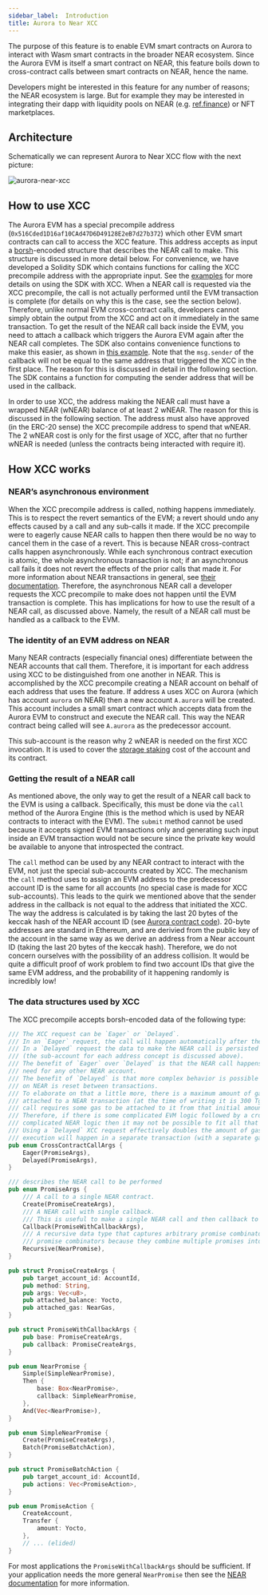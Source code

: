 ```yaml
---
sidebar_label: 	Introduction
title: Aurora to Near XCC
---
```


The purpose of this feature is to enable EVM smart contracts on Aurora to interact with Wasm smart contracts in the broader NEAR ecosystem.
Since the Aurora EVM is itself a smart contract on NEAR, this feature boils down to cross-contract calls between smart contracts on NEAR, hence the name.

Developers might be interested in this feature for any number of reasons; the NEAR ecosystem is large.
But for example they may be interested in integrating their dapp with liquidity pools on NEAR (e.g. [ref.finance](https://www.ref.finance/)) or NFT marketplaces.

## Architecture

Schematically we can represent Aurora to Near XCC flow with the next picture:

![aurora-near-xcc](/img/aurora-near-xcc.avif)

## How to use XCC

The Aurora EVM has a special precompile address (`0x516Cded1D16af10CAd47D6D49128E2eB7d27b372`) which other EVM smart contracts can call to access the XCC feature.
This address accepts as input a [borsh](https://borsh.io/)-encoded structure that describes the NEAR call to make.
This structure is discussed in more detail below.
For convenience, we have developed a Solidity SDK which contains functions for calling the XCC precompile address with the appropriate input.
See the [examples](https://github.com/aurora-is-near/aurora-contracts-sdk/tree/main/examples) for more details on using the SDK with XCC.
When a NEAR call is requested via the XCC precompile, the call is not actually performed until the EVM transaction is complete (for details on why this is the case, see the section below).
Therefore, unlike normal EVM cross-contract calls, developers cannot simply obtain the output from the XCC and act on it immediately in the same transaction.
To get the result of the NEAR call back inside the EVM, you need to attach a callback which triggers the Aurora EVM again after the NEAR call completes.
The SDK also contains convenience functions to make this easier, as shown in [this example](https://github.com/aurora-is-near/aurora-contracts-sdk/tree/main/examples/social-db-from-aurora).
Note that the `msg.sender` of the callback will not be equal to the same address that triggered the XCC in the first place.
The reason for this is discussed in detail in the following section.
The SDK contains a function for computing the sender address that will be used in the callback.

In order to use XCC, the address making the NEAR call must have a wrapped NEAR (wNEAR) balance of at least 2 wNEAR.
The reason for this is discussed in the following section.
The address must also have approved (in the ERC-20 sense) the XCC precompile address to spend that wNEAR.
The 2 wNEAR cost is only for the first usage of XCC, after that no further wNEAR is needed (unless the contracts being interacted with require it).

## How XCC works

### NEAR’s asynchronous environment

When the XCC precompile address is called, nothing happens immediately.
This is to respect the revert semantics of the EVM; a revert should undo any effects caused by a call and any sub-calls it made.
If the XCC precompile were to eagerly cause NEAR calls to happen then there would be no way to cancel them in the case of a revert.
This is because NEAR cross-contract calls happen asynchronously.
While each synchronous contract execution is atomic, the whole asynchronous transaction is not; if an asynchronous call fails it does not revert the effects of the prior calls that made it.
For more information about NEAR transactions in general, see [their documentation](https://docs.near.org/concepts/basics/transactions/overview).
Therefore, the asynchronous NEAR call a developer requests the XCC precompile to make does not happen until the EVM transaction is complete.
This has implications for how to use the result of a NEAR call, as discussed above.
Namely, the result of a NEAR call must be handled as a callback to the EVM.

### The identity of an EVM address on NEAR

Many NEAR contracts (especially financial ones) differentiate between the NEAR accounts that call them.
Therefore, it is important for each address using XCC to be distinguished from one another in NEAR.
This is accomplished by the XCC precompile creating a NEAR account on behalf of each address that uses the feature.
If address `A` uses XCC on Aurora (which has account `aurora` on NEAR) then a new account `A.aurora` will be created.
This account includes a small smart contract which accepts data from the Aurora EVM to construct and execute the NEAR call.
This way the NEAR contract being called will see `A.aurora` as the predecessor account.

This sub-account is the reason why 2 wNEAR is needed on the first XCC invocation.
It is used to cover the [storage staking](https://docs.near.org/concepts/storage/storage-staking) cost of the account and its contract.

### Getting the result of a NEAR call

As mentioned above, the only way to get the result of a NEAR call back to the EVM is using a callback.
Specifically, this must be done via the `call` method of the Aurora Engine (this is the method which is used by NEAR contracts to interact with the EVM).
The `submit` method cannot be used because it accepts signed EVM transactions only and generating such input inside an EVM transaction would not be secure since the private key would be available
 to anyone that introspected the contract.

The `call` method can be used by any NEAR contract to interact with the EVM, not just the special sub-accounts created by XCC.
The mechanism the `call` method uses to assign an EVM address to the predecessor account ID is the same for all accounts (no special case is made for XCC sub-accounts).
This leads to the quirk we mentioned above that the sender address in the callback is not equal to the address that initiated the XCC.
The way the address is calculated is by taking the last 20 bytes of the keccak hash of the NEAR account ID
 (see [Aurora contract code](https://github.com/aurora-is-near/aurora-engine/blob/2.8.1/engine-sdk/src/types.rs#L25-L27)).
20-byte addresses are standard in Ethereum, and are derivied from the public key of the account in the same way as we derive an address from a Near account ID
 (taking the last 20 bytes of the keccak hash).
Therefore, we do not concern ourselves with the possibility of an address collision.
It would be quite a difficult proof of work problem to find two account IDs that give the same EVM address, and the probability of it happening randomly is incredibly low!

### The data structures used by XCC

The XCC precompile accepts borsh-encoded data of the following type:

```rust
/// The XCC request can be `Eager` or `Delayed`.
/// In an `Eager` request, the call will happen automatically after the EVM execution is finished.
/// In a `Delayed` request the data to make the NEAR call is persisted in the address' sub-account
/// (the sub-account for each address concept is discussed above).
/// The benefit of `Eager` over `Delayed` is that the NEAR call happens automatically without the
/// need for any other NEAR account.
/// The benefit of `Delayed` is that more complex behavior is possible because the total gas limit
/// on NEAR is reset between transactions.
/// To elaborate on that a little more, there is a maximum amount of gas that is allowed to be
/// attached to a NEAR transaction (at the time of writing it is 300 Tgas), and each asynchronous
/// call requires some gas to be attached to it from that initial amount in the transaction.
/// Therefore, if there is some complicated EVM logic followed by a cross-contract call to some
/// complicated NEAR logic then it may not be possible to fit all that within the gas limit.
/// Using a `Delayed` XCC request effectively doubles the amount of gas available because the EVM
/// execution will happen in a separate transaction (with a separate gas limit) from the subsequent NEAR execution.
pub enum CrossContractCallArgs {
    Eager(PromiseArgs),
    Delayed(PromiseArgs),
}

/// describes the NEAR call to be performed
pub enum PromiseArgs {
    /// A call to a single NEAR contract.
    Create(PromiseCreateArgs),
    /// A NEAR call with single callback.
    /// This is useful to make a single NEAR call and then callback to Aurora, for example.
    Callback(PromiseWithCallbackArgs),
    /// A recursive data type that captures arbitrary promise combinators (`then`, `and` are
    /// promise combinators because they combine multiple promises into a single promise).
    Recursive(NearPromise),
}

pub struct PromiseCreateArgs {
    pub target_account_id: AccountId,
    pub method: String,
    pub args: Vec<u8>,
    pub attached_balance: Yocto,
    pub attached_gas: NearGas,
}

pub struct PromiseWithCallbackArgs {
    pub base: PromiseCreateArgs,
    pub callback: PromiseCreateArgs,
}

pub enum NearPromise {
    Simple(SimpleNearPromise),
    Then {
        base: Box<NearPromise>,
        callback: SimpleNearPromise,
    },
    And(Vec<NearPromise>),
}

pub enum SimpleNearPromise {
    Create(PromiseCreateArgs),
    Batch(PromiseBatchAction),
}

pub struct PromiseBatchAction {
    pub target_account_id: AccountId,
    pub actions: Vec<PromiseAction>,
}

pub enum PromiseAction {
    CreateAccount,
    Transfer {
        amount: Yocto,
    },
    // ... (elided)
}
```

For most applications the `PromiseWithCallbackArgs` should be sufficient.
If your application needs the more general `NearPromise` then see the [NEAR documentation](https://nomicon.io/RuntimeSpec/Components/BindingsSpec/PromisesAPI) for more information.
